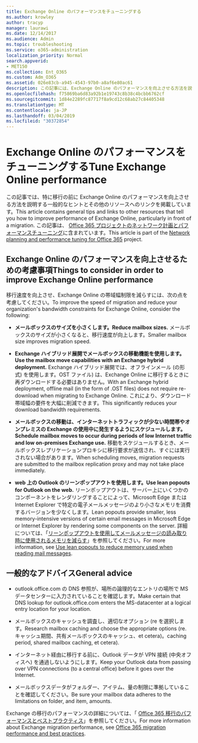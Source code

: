 ```yaml
---
title: Exchange Online のパフォーマンスをチューニングする
ms.author: krowley
author: tracyp
manager: laurawi
ms.date: 12/14/2017
ms.audience: Admin
ms.topic: troubleshooting
ms.service: o365-administration
localization_priority: Normal
search.appverid:
- MET150
ms.collection: Ent_O365
ms.custom: Adm_O365
ms.assetid: 026e83cb-a945-4543-97b0-a8af6e80ac61
description: この記事には、Exchange Online のパフォーマンスを向上させる方法を説明する一般的なヒントとその他のリソースへのリンクが含まれています。
ms.openlocfilehash: f75869ba6d83a92b1e19743c8b38c4bcbb6762cf
ms.sourcegitcommit: 1d84e2289fc87717f8a9cd12c68ab27c84405348
ms.translationtype: MT
ms.contentlocale: ja-JP
ms.lasthandoff: 03/04/2019
ms.locfileid: "30372854"
---
```

# <a name="tune-exchange-online-performance"></a><span data-ttu-id="6780d-103">Exchange Online のパフォーマンスをチューニングする</span><span class="sxs-lookup"><span data-stu-id="6780d-103">Tune Exchange Online performance</span></span>

<span data-ttu-id="6780d-104">この記事では、特に移行の前に Exchange Online のパフォーマンスを向上させる方法を説明する一般的なヒントとその他のリソースへのリンクを掲載しています。</span><span class="sxs-lookup"><span data-stu-id="6780d-104">This article contains general tips and links to other resources that tell you how to improve performance of Exchange Online, particularly in front of a migration.</span></span> <span data-ttu-id="6780d-105">この記事は、 [Office 365 プロジェクトのネットワーク計画とパフォーマンスチューニング](https://aka.ms/tune)に含まれています。</span><span class="sxs-lookup"><span data-stu-id="6780d-105">This article is part of the [Network planning and performance tuning for Office 365](https://aka.ms/tune) project.</span></span>
   
## <a name="things-to-consider-in-order-to-improve-exchange-online-performance"></a><span data-ttu-id="6780d-106">Exchange Online のパフォーマンスを向上させるための考慮事項</span><span class="sxs-lookup"><span data-stu-id="6780d-106">Things to consider in order to improve Exchange Online performance</span></span>

<span data-ttu-id="6780d-107">移行速度を向上させ、Exchange Online の帯域幅制限を減らすには、次の点を考慮してください。</span><span class="sxs-lookup"><span data-stu-id="6780d-107">To improve the speed of migration and reduce your organization's bandwidth constraints for Exchange Online, consider the following:</span></span>
  
- <span data-ttu-id="6780d-108">**メールボックスのサイズを小さくします。**</span><span class="sxs-lookup"><span data-stu-id="6780d-108">**Reduce mailbox sizes.**</span></span> <span data-ttu-id="6780d-109">メールボックスのサイズが小さくなると、移行速度が向上します。</span><span class="sxs-lookup"><span data-stu-id="6780d-109">Smaller mailbox size improves migration speed.</span></span> 
    
- <span data-ttu-id="6780d-110">**Exchange ハイブリッド展開でメールボックスの移動機能を使用します。**</span><span class="sxs-lookup"><span data-stu-id="6780d-110">**Use the mailbox move capabilities with an Exchange hybrid deployment.**</span></span> <span data-ttu-id="6780d-111">Exchange ハイブリッド展開では、オフラインメール (の形式) を使用します。OST ファイル) は、Exchange Online に移行するときに再ダウンロードする必要はありません。</span><span class="sxs-lookup"><span data-stu-id="6780d-111">With an Exchange hybrid deployment, offline mail (in the form of .OST files) does not require re-download when migrating to Exchange Online.</span></span> <span data-ttu-id="6780d-112">これにより、ダウンロード帯域幅の要件を大幅に削減できます。</span><span class="sxs-lookup"><span data-stu-id="6780d-112">This significantly reduces your download bandwidth requirements.</span></span> 
    
- <span data-ttu-id="6780d-113">**メールボックスの移動は、インターネットトラフィックが少ない時間帯やオンプレミスの Exchange の使用中に発生するようにスケジュールします。**</span><span class="sxs-lookup"><span data-stu-id="6780d-113">**Schedule mailbox moves to occur during periods of low Internet traffic and low on-premises Exchange use.**</span></span> <span data-ttu-id="6780d-114">移動をスケジュールするとき、メールボックスレプリケーションプロキシに移行要求が送信され、すぐには実行されない場合があります。</span><span class="sxs-lookup"><span data-stu-id="6780d-114">When scheduling moves, migration requests are submitted to the mailbox replication proxy and may not take place immediately.</span></span> 
    
- <span data-ttu-id="6780d-115">**web 上の Outlook のリーンポップアウトを使用します。**</span><span class="sxs-lookup"><span data-stu-id="6780d-115">**Use lean popouts for Outlook on the web.**</span></span> <span data-ttu-id="6780d-116">リーンポップアウトは、サーバー上にいくつかのコンポーネントをレンダリングすることによって、Microsoft Edge または Internet Explorer で特定の電子メールメッセージのより小さなメモリを消費するバージョンを少なくします。</span><span class="sxs-lookup"><span data-stu-id="6780d-116">Lean popouts provide smaller, less memory-intensive versions of certain email messages in Microsoft Edge or Internet Explorer by rendering some components on the server.</span></span> <span data-ttu-id="6780d-117">詳細については、「[リーンポップアウトを使用してメールメッセージの読み取り時に使用されるメモリを減らす](https://support.office.com/article/a6d6ba01-2562-4c3d-a8f1-78748dd506cf)」を参照してください。</span><span class="sxs-lookup"><span data-stu-id="6780d-117">For more information, see [Use lean popouts to reduce memory used when reading mail messages](https://support.office.com/article/a6d6ba01-2562-4c3d-a8f1-78748dd506cf).</span></span>


## <a name="general-advice"></a><span data-ttu-id="6780d-118">一般的なアドバイス</span><span class="sxs-lookup"><span data-stu-id="6780d-118">General advice</span></span>

- <span data-ttu-id="6780d-119">outlook.office.com の DNS 参照が、場所の論理的なエントリの場所で MS データセンターに入力されていることを確認します。</span><span class="sxs-lookup"><span data-stu-id="6780d-119">Make certain that DNS lookup for outlook.office.com enters the MS-datacenter at a logical entry location for your location.</span></span>

- <span data-ttu-id="6780d-120">メールボックスのキャッシュを調査し、適切なオプション (re を選択します。</span><span class="sxs-lookup"><span data-stu-id="6780d-120">Research mailbox caching and choose the appropriate options (re.</span></span> <span data-ttu-id="6780d-121">キャッシュ期間、共有メールボックスのキャッシュ、et cetera)。</span><span class="sxs-lookup"><span data-stu-id="6780d-121">caching period, shared mailbox caching, et cetera).</span></span>

- <span data-ttu-id="6780d-122">インターネット経由に移行する前に、Outlook データが VPN 接続 (中央オフィスへ) を通過しないようにします。</span><span class="sxs-lookup"><span data-stu-id="6780d-122">Keep your Outlook data from passing over VPN connections (to a central office) before it goes over the Internet.</span></span>

- <span data-ttu-id="6780d-123">メールボックスデータがフォルダー、アイテム、量の制限に準拠していることを確認してください。</span><span class="sxs-lookup"><span data-stu-id="6780d-123">Be sure your mailbox data adheres to the limitations on folder, and item, amounts.</span></span>
    
<span data-ttu-id="6780d-124">Exchange の移行のパフォーマンスの詳細については、「 [Office 365 移行のパフォーマンスとベストプラクティス](https://support.office.com/article/d9acb371-fd6c-4c14-aa8e-db5cbe39aa57)」を参照してください。</span><span class="sxs-lookup"><span data-stu-id="6780d-124">For more information about Exchange migration performance, see [Office 365 migration performance and best practices](https://support.office.com/article/d9acb371-fd6c-4c14-aa8e-db5cbe39aa57).</span></span>
  


